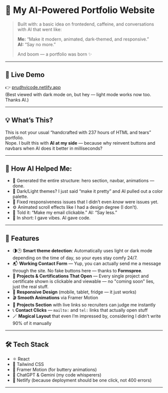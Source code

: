 # 🧠 My AI-Powered Portfolio Website

> Built with: a basic idea on frontedend, caffeine, and conversations with AI that went like:
>  
> **Me:** “Make it modern, animated, dark-themed, and responsive.”  
> **AI:** “Say no more.”  
>  
> And boom — a portfolio was born ✨

---

## 🔗 Live Demo

👉 [prudhvicode.netlify.app](https://koduruprudhviportfolio.netlify.app)  
(Best viewed with dark mode on, but hey — light mode works now too. Thanks AI.)

---

## 💡 What’s This?

This is not your usual “handcrafted with 237 hours of HTML and tears” portfolio.  
Nope. I built this with **AI at my side** — because why reinvent buttons and navbars when AI does it better in milliseconds?

---

## 🤖 How AI Helped Me:

- 🧱 Generated the entire structure: hero section, navbar, animations — done.
- 🌙 Dark/Light themes? I just said “make it pretty” and AI pulled out a color palette.
- 🎯 Fixed responsiveness issues that I didn’t even *know* were issues yet.
- ⚙️ Animated scroll effects like I had a design degree (I don’t).
- 🔗 Told it: “Make my email clickable.” AI: “Say less.”
- 🧠 In short: I gave vibes. AI gave code.

---

## 🚀 Features

- 🌗🕒 **Smart theme detection**: Automatically uses light or dark mode depending on the time of day, so your eyes stay comfy 24/7.
- 📬 **Working Contact Form** — Yup, you can actually send me a message through the site. No fake buttons here — thanks to **Formspree**.
- 🧾 **Projects & Certifications That Open** — Every single project and certificate shown is clickable and viewable — no "coming soon" lies, just the real stuff.
- 📱 **Responsive Design** (mobile, tablet, fridge — it just works)
- 🎬 **Smooth Animations** via Framer Motion
- 💼 **Projects Section** with live links so recruiters can judge me instantly
- 📞 **Contact Clicks** — `mailto:` and `tel:` links that actually open stuff
- 🪄 **Magical Layout** that even I’m impressed by, considering I didn’t write 90% of it manually

---

## 🛠️ Tech Stack

- ⚛️ React
- 🎨 Tailwind CSS
- 🧈 Framer Motion (for buttery animations)
- 🧠 ChatGPT & Gemini (my code whisperers)
- 🚀 Netlify (because deployment should be one click, not 400 errors)

---


